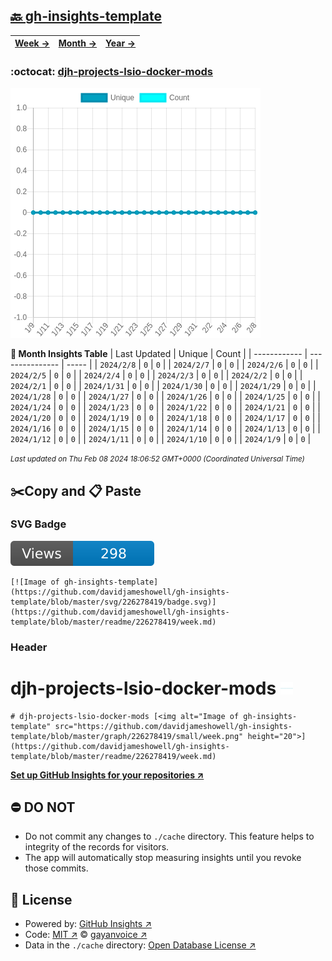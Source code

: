 ## [🔙 gh-insights-template](https://github.com/davidjameshowell/gh-insights-template)
| [**Week →**](https://github.com/davidjameshowell/gh-insights-template/blob/master/readme/226278419/week.md) | [**Month →**](https://github.com/davidjameshowell/gh-insights-template/blob/master/readme/226278419/month.md) | [**Year →**](https://github.com/davidjameshowell/gh-insights-template/blob/master/readme/226278419/year.md) |
 | ------------ | --------------- | ----- |

### :octocat: [djh-projects-lsio-docker-mods](https://github.com/davidjameshowell/djh-projects-lsio-docker-mods)
![Image of gh-insights-template](https://github.com/davidjameshowell/gh-insights-template/blob/master/graph/226278419/large/month.png)

**:calendar: Month Insights Table**
| Last Updated | Unique | Count |
 | ------------ | --------------- | ----- |
 | `2024/2/8` |  `0` | `0` |
 | `2024/2/7` |  `0` | `0` |
 | `2024/2/6` |  `0` | `0` |
 | `2024/2/5` |  `0` | `0` |
 | `2024/2/4` |  `0` | `0` |
 | `2024/2/3` |  `0` | `0` |
 | `2024/2/2` |  `0` | `0` |
 | `2024/2/1` |  `0` | `0` |
 | `2024/1/31` |  `0` | `0` |
 | `2024/1/30` |  `0` | `0` |
 | `2024/1/29` |  `0` | `0` |
 | `2024/1/28` |  `0` | `0` |
 | `2024/1/27` |  `0` | `0` |
 | `2024/1/26` |  `0` | `0` |
 | `2024/1/25` |  `0` | `0` |
 | `2024/1/24` |  `0` | `0` |
 | `2024/1/23` |  `0` | `0` |
 | `2024/1/22` |  `0` | `0` |
 | `2024/1/21` |  `0` | `0` |
 | `2024/1/20` |  `0` | `0` |
 | `2024/1/19` |  `0` | `0` |
 | `2024/1/18` |  `0` | `0` |
 | `2024/1/17` |  `0` | `0` |
 | `2024/1/16` |  `0` | `0` |
 | `2024/1/15` |  `0` | `0` |
 | `2024/1/14` |  `0` | `0` |
 | `2024/1/13` |  `0` | `0` |
 | `2024/1/12` |  `0` | `0` |
 | `2024/1/11` |  `0` | `0` |
 | `2024/1/10` |  `0` | `0` |
 | `2024/1/9` |  `0` | `0` |

<small><i>Last updated on Thu Feb 08 2024 18:06:52 GMT+0000 (Coordinated Universal Time)</i></small>

## ✂️Copy and 📋 Paste
### SVG Badge
[![Image of gh-insights-template](https://github.com/davidjameshowell/gh-insights-template/blob/master/svg/226278419/badge.svg)](https://github.com/davidjameshowell/gh-insights-template/blob/master/readme/226278419/week.md)
```readme
[![Image of gh-insights-template](https://github.com/davidjameshowell/gh-insights-template/blob/master/svg/226278419/badge.svg)](https://github.com/davidjameshowell/gh-insights-template/blob/master/readme/226278419/week.md)
```
### Header
# djh-projects-lsio-docker-mods [<img alt="Image of gh-insights-template" src="https://github.com/davidjameshowell/gh-insights-template/blob/master/graph/226278419/small/week.png" height="20">](https://github.com/davidjameshowell/gh-insights-template/blob/master/readme/226278419/week.md)
```readme
# djh-projects-lsio-docker-mods [<img alt="Image of gh-insights-template" src="https://github.com/davidjameshowell/gh-insights-template/blob/master/graph/226278419/small/week.png" height="20">](https://github.com/davidjameshowell/gh-insights-template/blob/master/readme/226278419/week.md)
```
[**Set up GitHub Insights for your repositories ↗️**](https://github.com/gayanvoice/github-insights)
## ⛔ DO NOT
- Do not commit any changes to `./cache` directory. This feature helps to integrity of the records for visitors.
- The app will automatically stop measuring insights until you revoke those commits.
## 📄 License
- Powered by: [GitHub Insights ↗️](https://github.com/gayanvoice/github-insights)
- Code: [MIT ↗️](./LICENSE) © [gayanvoice ↗️](https://github.com/gayanvoice)
- Data in the `./cache` directory: [Open Database License ↗️](https://opendatacommons.org/licenses/odbl/1-0/)